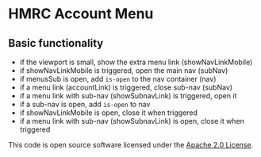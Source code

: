 # HMRC Account Menu

## Basic functionality

- if the viewport is small, show the extra menu link (showNavLinkMobile)
- if showNavLinkMobile is triggered, open the main nav (subNav)
- if menusSub is open, add `is-open` to the nav container (nav)
- if a menu link (accountLink) is triggered, close sub-nav (subNav)
- if a menu link with sub-nav (showSubnavLink) is triggered, open it
- if a sub-nav is open, add `is-open` to nav
- if showNavLinkMobile is open, close it when triggered
- if a menu link with sub-nav (showSubnavLink) is open, close it when triggered

This code is open source software licensed under the [Apache 2.0 License]("http://www.apache.org/licenses/LICENSE-2.0.html").

